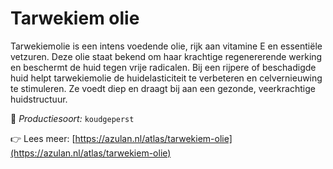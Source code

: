 # Tarwekiem olie

Tarwekiemolie is een intens voedende olie, rijk aan vitamine E en essentiële vetzuren. Deze olie staat bekend om haar krachtige regenererende werking en beschermt de huid tegen vrije radicalen. Bij een rijpere of beschadigde huid helpt tarwekiemolie de huidelasticiteit te verbeteren en celvernieuwing te stimuleren. Ze voedt diep en draagt bij aan een gezonde, veerkrachtige huidstructuur.

🔧 *Productiesoort:* `koudgeperst`

👉 Lees meer: [https://azulan.nl/atlas/tarwekiem-olie](https://azulan.nl/atlas/tarwekiem-olie)